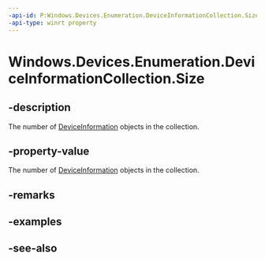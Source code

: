 ```yaml
---
-api-id: P:Windows.Devices.Enumeration.DeviceInformationCollection.Size
-api-type: winrt property
---
```


<!-- Property syntax
public uint Size { get; }
-->

# Windows.Devices.Enumeration.DeviceInformationCollection.Size

## -description
The number of [DeviceInformation](deviceinformation.md) objects in the collection.

## -property-value
The number of [DeviceInformation](deviceinformation.md) objects in the collection.

## -remarks

## -examples

## -see-also
